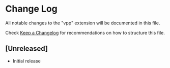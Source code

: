 # Change Log

All notable changes to the "vpp" extension will be documented in this file.

Check [Keep a Changelog](http://keepachangelog.com/) for recommendations on how to structure this file.

## [Unreleased]

- Initial release